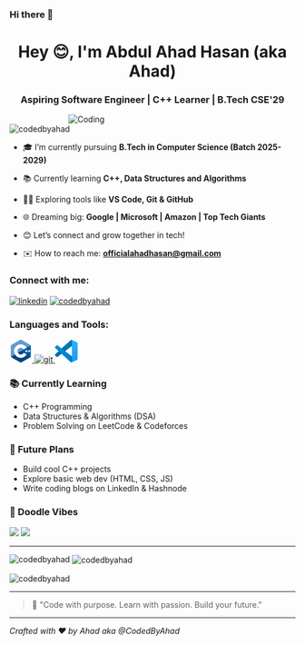 ### Hi there 👋

<h1 align="center">Hey 😊, I'm Abdul Ahad Hasan (aka Ahad)</h1>
<h3 align="center">Aspiring Software Engineer | C++ Learner | B.Tech CSE'29</h3>

<img align="right" alt="Coding" width="400" src="https://mir-s3-cdn-cf.behance.net/project_modules/disp/601014116770475.6068beff4640a.gif">

<p align="left"> <img src="https://komarev.com/ghpvc/?username=codedbyahad&label=Profile%20views&color=0e75b6&style=flat" alt="codedbyahad" /> </p>

* 🎓 I’m currently pursuing **B.Tech in Computer Science (Batch 2025-2029)**

* 📚 Currently learning **C++, Data Structures and Algorithms**

* 👨‍💻 Exploring tools like **VS Code, Git & GitHub**

* 🌐 Dreaming big: **Google | Microsoft | Amazon | Top Tech Giants**

* 😊 Let’s connect and grow together in tech!

* ✉️ How to reach me: **[officialahadhasan@gmail.com](mailto:officialahadhasan@gmail.com)**

<h3 align="left">Connect with me:</h3>
<p align="left">
<a href="https://www.linkedin.com/in/abdul-ahad-hasan" target="blank"><img align="center" src="https://raw.githubusercontent.com/rahuldkjain/github-profile-readme-generator/master/src/images/icons/Social/linked-in-alt.svg" alt="linkedin" height="30" width="40" /></a>
<a href="https://www.instagram.com/codedbyahad" target="blank"><img align="center" src="https://raw.githubusercontent.com/rahuldkjain/github-profile-readme-generator/master/src/images/icons/Social/instagram.svg" alt="codedbyahad" height="30" width="40" /></a>
</p>

<h3 align="left">Languages and Tools:</h3>
<p align="left">
  <a href="https://www.cplusplus.com/" target="_blank" rel="noreferrer"> <img src="https://raw.githubusercontent.com/devicons/devicon/master/icons/cplusplus/cplusplus-original.svg" alt="cplusplus" width="40" height="40"/> </a>
  <a href="https://git-scm.com/" target="_blank" rel="noreferrer"> <img src="https://www.vectorlogo.zone/logos/git-scm/git-scm-icon.svg" alt="git" width="40" height="40"/> </a>
  <a href="https://code.visualstudio.com/" target="_blank" rel="noreferrer"> <img src="https://raw.githubusercontent.com/devicons/devicon/master/icons/vscode/vscode-original.svg" alt="vscode" width="40" height="40"/> </a>
</p>

<h3 align="left">📚 Currently Learning</h3>
<ul>
  <li>C++ Programming</li>
  <li>Data Structures & Algorithms (DSA)</li>
  <li>Problem Solving on LeetCode & Codeforces</li>
</ul>

<h3 align="left">🌟 Future Plans</h3>
<ul>
  <li>Build cool C++ projects</li>
  <li>Explore basic web dev (HTML, CSS, JS)</li>
  <li>Write coding blogs on LinkedIn & Hashnode</li>
</ul>

<h3 align="left">🎨 Doodle Vibes</h3>
<img src="https://i.pinimg.com/originals/30/30/f0/3030f0c574ac5ab92ac2d6c716f5d1f7.gif" width="200">
<img src="https://i.pinimg.com/originals/39/f7/bb/39f7bb2bfaed57de74c153911a391afa.gif" width="200">

---

<p><img align="left" src="https://github-readme-stats.vercel.app/api/top-langs?username=codedbyahad&show_icons=true&locale=en&layout=compact" alt="codedbyahad" /></p>

<p>&nbsp;<img align="center" src="https://github-readme-stats.vercel.app/api?username=codedbyahad&show_icons=true&locale=en" alt="codedbyahad" /></p>

<p><img align="center" src="https://github-readme-streak-stats.herokuapp.com/?user=codedbyahad&" alt="codedbyahad" /></p>

---

> 🌟 "Code with purpose. Learn with passion. Build your future."

---

*Crafted with ❤️ by Ahad aka @CodedByAhad*
